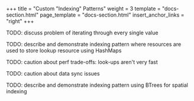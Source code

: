 +++
title = "Custom \"Indexing\" Patterns"
weight = 3
template = "docs-section.html"
page_template = "docs-section.html"
insert_anchor_links = "right"
+++

TODO: discuss problem of iterating through every single value

TODO: describe and demonstrate indexing pattern where resources are used to store lookup resource using HashMaps

TODO: caution about perf trade-offs: look-ups aren't very fast

TODO: caution about data sync issues

TODO: describe and demonstrate indexing pattern using BTrees for spatial indexing
